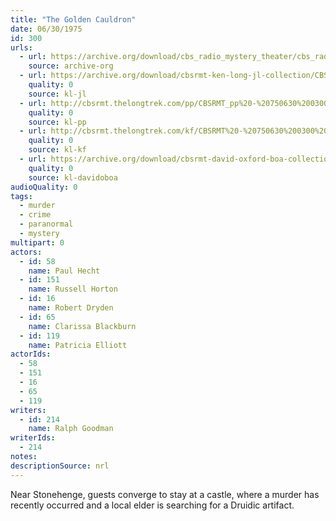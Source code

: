 ```yaml
---
title: "The Golden Cauldron"
date: 06/30/1975
id: 300
urls: 
  - url: https://archive.org/download/cbs_radio_mystery_theater/cbs_radio_mystery_theater-0251-0300.zip/cbs_radio_mystery_theater-0251-0300%2Fcbsrmt_0300_the_golden_cauldron.mp3
    source: archive-org
  - url: https://archive.org/download/cbsrmt-ken-long-jl-collection/CBSRMT - 750630 0300 The Golden Cauldron_jl.mp3
    quality: 0
    source: kl-jl
  - url: http://cbsrmt.thelongtrek.com/pp/CBSRMT_pp%20-%20750630%200300%20The%20Golden%20Cauldron.mp3
    quality: 0
    source: kl-pp
  - url: http://cbsrmt.thelongtrek.com/kf/CBSRMT%20-%20750630%200300%20The%20Golden%20Cauldron_kf.mp3
    quality: 0
    source: kl-kf
  - url: https://archive.org/download/cbsrmt-david-oxford-boa-collection/CBSRMT-750630-0300-The-Golden-Cauldron-(64-44)_kf-{BoA}.mp3
    quality: 0
    source: kl-davidoboa
audioQuality: 0
tags: 
  - murder
  - crime
  - paranormal
  - mystery
multipart: 0
actors:  
  - id: 58
    name: Paul Hecht  
  - id: 151
    name: Russell Horton  
  - id: 16
    name: Robert Dryden  
  - id: 65
    name: Clarissa Blackburn  
  - id: 119
    name: Patricia Elliott
actorIds:  
  - 58  
  - 151  
  - 16  
  - 65  
  - 119
writers:  
  - id: 214
    name: Ralph Goodman
writerIds:  
  - 214
notes: 
descriptionSource: nrl
---
```

Near Stonehenge, guests converge to stay at a castle, where a murder has recently occurred and a local elder is searching for a Druidic artifact.